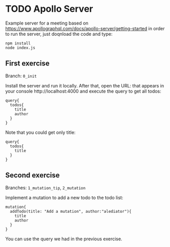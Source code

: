 # TODO Apollo Server

Example server for a meeting based on https://www.apollographql.com/docs/apollo-server/getting-started in order to run the server, just doqnload the code and type: 

```
npm install
node index.js
```

## First exercise

Branch: `0_init`

Install the server and run it locally. After that, open the URL: that appears in your console http://localhost:4000 and execute the query to get all todos:

```
query{
  todos{
    title
    author
  }
}
```

Note that you could get only title: 

```
query{
  todos{
    title
  }
}
```

## Second exercise

Branches: `1_mutation_tip`, `2_mutation`

Implement a mutation to add a new todo to the todo list:


```
mutation{
  addTodo(title: "Add a mutation", author:"alediator"){
    title
    author
  }
}
```

You can use the query we had in the previous exercise.